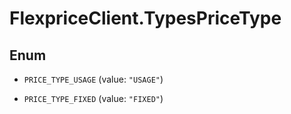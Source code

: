 # FlexpriceClient.TypesPriceType

## Enum


* `PRICE_TYPE_USAGE` (value: `"USAGE"`)

* `PRICE_TYPE_FIXED` (value: `"FIXED"`)


